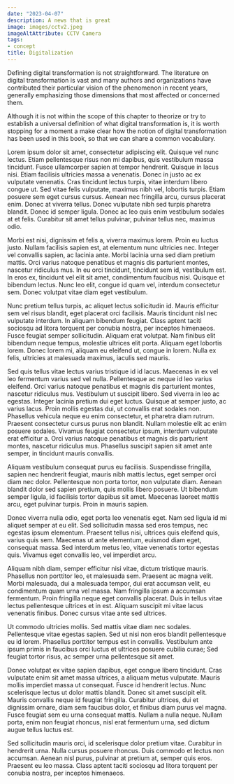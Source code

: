 ```yaml
---
date: "2023-04-07"
description: A news that is great
image: images/cctv2.jpeg
imageAltAttribute: CCTV Camera
tags:
- concept
title: Digitalization
---
```


Defining digital transformation is not straightforward. The literature on digital transformation is vast and many authors and organizations have contributed their particular vision of the phenomenon in recent years, generally emphasizing those dimensions that most affected or concerned them. 

Although it is not within the scope of this chapter to theorize or try to establish a universal definition of what digital transformation is, it is worth stopping for a moment a make clear how the notion of digital transformation has been used in this book, so that we can share a common vocabulary.

Lorem ipsum dolor sit amet, consectetur adipiscing elit. Quisque vel nunc lectus. Etiam pellentesque risus non mi dapibus, quis vestibulum massa tincidunt. Fusce ullamcorper sapien at tempor hendrerit. Quisque in lacus nisi. Etiam facilisis ultricies massa a venenatis. Donec in justo ac ex vulputate venenatis. Cras tincidunt lectus turpis, vitae interdum libero congue ut. Sed vitae felis vulputate, maximus nibh vel, lobortis turpis. Etiam posuere sem eget cursus cursus. Aenean nec fringilla arcu, cursus placerat enim. Donec at viverra tellus. Donec vulputate nibh sed turpis pharetra blandit. Donec id semper ligula. Donec ac leo quis enim vestibulum sodales at et felis. Curabitur sit amet tellus pulvinar, pulvinar tellus nec, maximus odio.

Morbi est nisi, dignissim et felis a, viverra maximus lorem. Proin eu luctus justo. Nullam facilisis sapien est, at elementum nunc ultricies nec. Integer vel convallis sapien, ac lacinia ante. Morbi lacinia urna sed diam pretium mattis. Orci varius natoque penatibus et magnis dis parturient montes, nascetur ridiculus mus. In eu orci tincidunt, tincidunt sem id, vestibulum est. In eros ex, tincidunt vel elit sit amet, condimentum faucibus nisi. Quisque et bibendum lectus. Nunc leo elit, congue id quam vel, interdum consectetur sem. Donec volutpat vitae diam eget vestibulum.

Nunc pretium tellus turpis, ac aliquet lectus sollicitudin id. Mauris efficitur sem vel risus blandit, eget placerat orci facilisis. Mauris tincidunt nisl nec vulputate interdum. In aliquam bibendum feugiat. Class aptent taciti sociosqu ad litora torquent per conubia nostra, per inceptos himenaeos. Fusce feugiat semper sollicitudin. Aliquam erat volutpat. Nam finibus elit bibendum neque tempus, molestie ultrices elit porta. Aliquam eget lobortis lorem. Donec lorem mi, aliquam eu eleifend ut, congue in lorem. Nulla ex felis, ultricies at malesuada maximus, iaculis sed mauris.

Sed quis tellus vitae lectus varius tristique id id lacus. Maecenas in ex vel leo fermentum varius sed vel nulla. Pellentesque ac neque id leo varius eleifend. Orci varius natoque penatibus et magnis dis parturient montes, nascetur ridiculus mus. Vestibulum ut suscipit libero. Sed viverra in leo ac egestas. Integer lacinia pretium dui eget luctus. Quisque at semper justo, ac varius lacus. Proin mollis egestas dui, ut convallis erat sodales non. Phasellus vehicula neque eu enim consectetur, et pharetra diam rutrum. Praesent consectetur cursus purus non blandit. Nullam molestie elit ac enim posuere sodales. Vivamus feugiat consectetur ipsum, interdum vulputate erat efficitur a. Orci varius natoque penatibus et magnis dis parturient montes, nascetur ridiculus mus. Phasellus suscipit sapien sit amet ante semper, in tincidunt mauris convallis.

Aliquam vestibulum consequat purus eu facilisis. Suspendisse fringilla, sapien nec hendrerit feugiat, mauris nibh mattis lectus, eget semper orci diam nec dolor. Pellentesque non porta tortor, non vulputate diam. Aenean blandit dolor sed sapien pretium, quis mollis libero posuere. Ut bibendum semper ligula, id facilisis tortor dapibus sit amet. Maecenas laoreet mattis arcu, eget pulvinar turpis. Proin in mauris sapien.

Donec viverra nulla odio, eget porta leo venenatis eget. Nam sed ligula id mi aliquet semper at eu elit. Sed sollicitudin massa sed eros tempus, nec egestas ipsum elementum. Praesent tellus nisi, ultrices quis eleifend quis, varius quis sem. Maecenas ut ante elementum, euismod diam eget, consequat massa. Sed interdum metus leo, vitae venenatis tortor egestas quis. Vivamus eget convallis leo, vel imperdiet arcu.

Aliquam nibh diam, semper efficitur nisi vitae, dictum tristique mauris. Phasellus non porttitor leo, et malesuada sem. Praesent ac magna velit. Morbi malesuada, dui a malesuada tempor, dui erat accumsan velit, eu condimentum quam urna vel massa. Nam fringilla ipsum a accumsan fermentum. Proin fringilla neque eget convallis placerat. Duis in tellus vitae lectus pellentesque ultrices et in est. Aliquam suscipit mi vitae lacus venenatis finibus. Donec cursus vitae ante sed ultrices.

Ut commodo ultricies mollis. Sed mattis vitae diam nec sodales. Pellentesque vitae egestas sapien. Sed ut nisi non eros blandit pellentesque eu id lorem. Phasellus porttitor tempus est in convallis. Vestibulum ante ipsum primis in faucibus orci luctus et ultrices posuere cubilia curae; Sed feugiat tortor risus, ac semper urna pellentesque sit amet.

Donec volutpat ex vitae sapien dapibus, eget congue libero tincidunt. Cras vulputate enim sit amet massa ultrices, a aliquam metus vulputate. Mauris mollis imperdiet massa ut consequat. Fusce id hendrerit lectus. Nunc scelerisque lectus ut dolor mattis blandit. Donec sit amet suscipit elit. Mauris convallis neque id feugiat fringilla. Curabitur ultrices, dui et dignissim ornare, diam sem faucibus dolor, et finibus diam purus vel magna. Fusce feugiat sem eu urna consequat mattis. Nullam a nulla neque. Nullam porta, enim non feugiat rhoncus, nisl erat fermentum urna, sed dictum augue tellus luctus est.

Sed sollicitudin mauris orci, id scelerisque dolor pretium vitae. Curabitur in hendrerit urna. Nulla cursus posuere rhoncus. Duis commodo et lectus non accumsan. Aenean nisl purus, pulvinar at pretium at, semper quis eros. Praesent eu leo massa. Class aptent taciti sociosqu ad litora torquent per conubia nostra, per inceptos himenaeos.